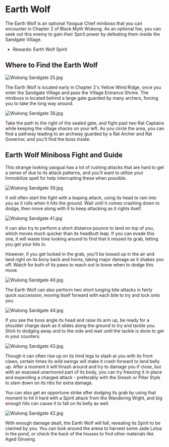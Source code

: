 # Earth Wolf

The Earth Wolf is an optional Yaoguai Chief miniboss that you can encounter in Chapter 2 of Black Myth Wukong. As an optional foe, you can seek out this enemy to gain their Spirit power by defeating them inside the Sandgate Village. 

  * Rewards: Earth Wolf Spirit

## Where to Find the Earth Wolf

![Wukong Sandgate 25.jpg](https://oyster.ignimgs.com/mediawiki/apis.ign.com/black-myth-wukong/c/cd/Wukong_Sandgate_25.jpg)

The Earth Wolf is located early in Chapter 2's Yellow Wind Ridge, once you enter the Sandgate Village and pass the Village Entrance Shrine. The miniboss is located behind a large gate guarded by many archers, forcing you to take the long way around. 

![Wukong Sandgate 38.jpg](https://oyster.ignimgs.com/mediawiki/apis.ign.com/black-myth-wukong/0/09/Wukong_Sandgate_38.jpg)

Take the path to the right of the sealed gate, and fight past two Rat Captains while keeping the village shacks on your left. As you circle the area, you can find a pathway leading to an archway guarded by a Rat Archer and Rat Governor, and you'll find the boss inside. 

## Earth Wolf Miniboss Fight and Guide

This strange looking yaoguai has a lot of rushing attacks that are hard to get a sense of due to its attack patterns, and you’ll want to utilize your Immobilize spell for help interrupting these when possible. 

![Wukong Sandgate 39.jpg](https://oyster.ignimgs.com/mediawiki/apis.ign.com/black-myth-wukong/3/3f/Wukong_Sandgate_39.jpg)

It will often start the fight with a leaping attack, using its head to ram into you as it rolls when it hits the ground. Wait until it comes crashing down to dodge, then move along with it to keep attacking as it rights itself. 

![Wukong Sandgate 41.jpg](https://oyster.ignimgs.com/mediawiki/apis.ign.com/black-myth-wukong/1/13/Wukong_Sandgate_41.jpg)

It can also try to perform a short distance pounce to land on top of you, which moves much quicker than its headbutt leap. If you can evade this one, it will waste time looking around to find that it missed its grab, letting you get your hits in. 

However, if you get locked in the grab, you’ll be tossed up in the air and land right on its bony back and horns, taking major damage as it shakes you off. Watch for both of its paws to reach out to know when to dodge this move. 

![Wukong Sandgate 40.jpg](https://oyster.ignimgs.com/mediawiki/apis.ign.com/black-myth-wukong/a/a9/Wukong_Sandgate_40.jpg)

The Earth Wolf can also perform two short lunging bite attacks in fairly quick succession, moving itself forward with each bite to try and lock onto you. 

![Wukong Sandgate 44.jpg](https://oyster.ignimgs.com/mediawiki/apis.ign.com/black-myth-wukong/2/22/Wukong_Sandgate_44.jpg)

If you see the boss angle its head and raise its arm up, be ready for a shoulder charge dash as it slides along the ground to try and tackle you. Stick to dodging away and to the side and wait until the tackle is done to get in your counters. 

![Wukong Sandgate 43.jpg](https://oyster.ignimgs.com/mediawiki/apis.ign.com/black-myth-wukong/d/d0/Wukong_Sandgate_43.jpg)

Though it can often rise up on its hind legs to slash at you with its front claws, certain times its wild swings will make it crash forward to land belly up. After a moment it will thrash around and try to damage you if close, but with an exposed unarmored part of its body, you can try freezing it in place and expending a charged attack - preferably with the Smash or Pillar Style to slam down on its ribs for extra damage. 

You can also get an opportune strike after dodging its grab by using that moment to hit it hard with a Spirit attack from the Wandering Wight, and big enough hits can cause it to fall on its belly as well. 

![Wukong Sandgate 42.jpg](https://oyster.ignimgs.com/mediawiki/apis.ign.com/black-myth-wukong/a/ac/Wukong_Sandgate_42.jpg)

With enough damage dealt, the Earth Wolf will fall, revealing its Spirit to be claimed by you. You can look around the arena to harvest some Jade Lotus in the pond, or check the back of the houses to find other materials like Aged Ginseng. 

